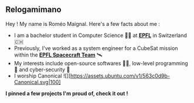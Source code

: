## Relogamimano
Hey ! My name is Roméo Maignal. Here's a few facts about me :
- I am a bachelor student in Computer Science 👨‍💻 at [<b>EPFL</b>](https://www.epfl.ch/) in Switzerland 🇨🇭
- Previously, I've worked as a system engineer for a CubeSat mission within the [<b>EPFL Spacecraft Team</b>](https://www.epflspacecraftteam.ch/) 🛰️
- My interests include open-source softwares ⛓️‍💥, low-level programming 💾 and cyber-security 🔐
- I worship Canonical ![][https://assets.ubuntu.com/v1/563c0d9b-Canonical.svg|100]

<b>I pinned a few projects I'm proud of, check it out !</b>
